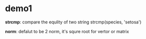 # demo1

**strcmp**: compare the equlity of two string
    strcmp(species, 'setosa')

**norm**: defalut to be 2 norm, it's squre root for vertor or matrix
